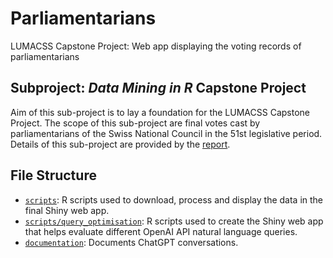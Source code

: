 # Parliamentarians
LUMACSS Capstone Project: Web app displaying the voting records of parliamentarians

## Subproject: *Data Mining in R* Capstone Project
Aim of this sub-project is to lay a foundation for the LUMACSS Capstone Project. The scope of this sub-project are final votes cast by parliamentarians of the Swiss National Council in the 51st legislative period. Details of this sub-project are provided by the [report](https://github.com/fabianaiolfi/Parliamentarians/tree/main/report).

## File Structure
- [`scripts`](https://github.com/fabianaiolfi/Parliamentarians/tree/main/scripts): R scripts used to download, process and display the data in the final Shiny web app.  
- [`scripts/query_optimisation`](https://github.com/fabianaiolfi/Parliamentarians/tree/main/scripts/query_optimisation): R scripts used to create the Shiny web app that helps evaluate different OpenAI API natural language queries.
- [`documentation`](https://github.com/fabianaiolfi/Parliamentarians/tree/main/documentation): Documents ChatGPT conversations.